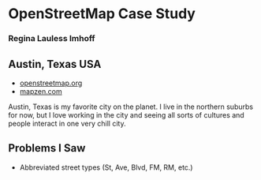 # OpenStreetMap Case Study
### Regina Lauless Imhoff

## Austin, Texas USA

- [openstreetmap.org](https://www.openstreetmap.org/search?query=Austin%2C%20Texas#map=10/30.3080/-97.7499)
- [mapzen.com](https://mapzen.com/data/metro-extracts/metro/austin_texas/)

Austin, Texas is my favorite city on the planet.  I live in the northern suburbs for now, but I love working in the city and seeing all sorts of cultures and people interact in one very chill city.  

## Problems I Saw

* Abbreviated street types (St, Ave, Blvd, FM, RM, etc.)

